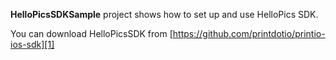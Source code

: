 **HelloPicsSDKSample** project shows how to set up and use HelloPics SDK.

You can download HelloPicsSDK from [https://github.com/printdotio/printio-ios-sdk][1]


  [1]: https://github.com/printdotio/printio-ios-sdk